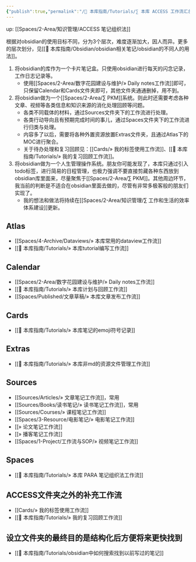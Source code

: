 ```yaml
---
{"publish":true,"permalink":"/🧰 本库指南/Tutorials/∑ 本库 ACCESS 工作流汇总.md","title":"∑ 本库 ACCESS 工作流汇总","created":"2022-08-04","modified":"2023-03-14","published":"2025-07-07T17:10:23.950+08:00","tags":["moc","todo/持续迭代"],"cssclasses":""}
---
```


up: [[Spaces/2-Area/知识管理/ACCESS 笔记组织法]]

根据对obsidian的使用目标不同，分为3个层次，难度逐渐加大，因人而异。更多的层次划分，见[[🧰 本库指南/Obsidian/obsidian相关笔记/obsidian的不同人的用法]]。

1. 将obsidian的库作为一个卡片笔记盒。只使用obsidian进行每天的闪念记录，工作日志记录等。
	- 使用[[Spaces/2-Area/数字花园建设与维护/» Daily notes工作流]]即可，只保留Calendar和Cards文件夹即可，其他文件夹通通删掉，用不到。
2. 将obsidian做为一个[[Spaces/2-Area/∑ PKM]]系统。则此时还需要考虑各种文章、视频等各类信息和知识来源的消化处理回顾等问题。
	- 各类不同载体的材料，通过Sources文件夹下的工作流进行处理。
	- 各类行动导向且有预期完成时间的事儿，通过Spaces文件夹下的工作流进行归类与处理。
	- 内容多了以后，需要将各种外置资源放置Extras文件夹，且通过Atlas下的MOC进行聚合。
	- 关于待办处理和复习回顾见：[[Cards/» 我的标签使用工作流]]、[[🧰 本库指南/Tutorials/» 我的复习回顾工作流]]。
3. 将obsidian做为一个人生管理操作系统。朋友你可能发现了，本库只通过引入todo标签，进行简易的日程管理，也极力强调不要直接剪藏各种东西放到obsidian库里面来，尽量聚焦于[[Spaces/2-Area/∑ PKM]]。其他周边环节，我当前的判断是不适合在obsidian里面去做的，尽管有非常多极客般的朋友们实现了。
	- 我的想法和做法将持续在[[Spaces/2-Area/知识管理/∑ 工作和生活的效率体系建设]]更新。

## Atlas

- [[Spaces/4-Archive/Dataviews/» 本库常用的dataview工作流]]
- [[🧰 本库指南/Tutorials/» 本库tutorial编写工作流]]

## Calendar

- [[Spaces/2-Area/数字花园建设与维护/» Daily notes工作流]]
- [[🧰 本库指南/Tutorials/» 本库计划与回顾工作流]]
- [[Spaces/Published/文章草稿/» 本库文章发布工作流]]

## Cards

- [[🧰 本库指南/Tutorials/» 本库笔记的emoji符号记录]]

## Extras

- [[🧰 本库指南/Tutorials/» 本库非md的资源文件管理工作流]]

## Sources

- [[Sources/Articles/» 文章笔记工作流]]，常用
- [[Sources/Books/读书笔记/» 读书笔记工作流]]，常用
- [[Sources/Courses/» 课程笔记工作流]]
- [[Spaces/3-Resource/电影笔记/» 电影笔记工作流]]
- [[» 论文笔记工作流]]
- [[» 播客笔记工作流]]
- [[Spaces/1-Project/工作流与SOP/» 视频笔记工作流]]

## Spaces

- [[🧰 本库指南/Tutorials/» 本库 PARA 笔记组织法工作流]]

## ACCESS文件夹之外的补充工作流

- [[Cards/» 我的标签使用工作流]]
- [[🧰 本库指南/Tutorials/» 我的复习回顾工作流]]

## 设立文件夹的最终目的是结构化后方便将来更快找到

- [[🧰 本库指南/Tutorials/obsidian中如何搜索找到以前写过的笔记]]